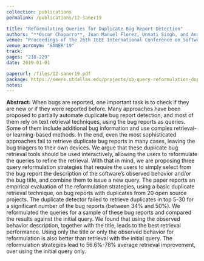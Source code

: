 ```yaml
---
collection: publications
permalink: /publications/12-saner19

title: "Reformulating Queries for Duplicate Bug Report Detection"
authors: "**Oscar Chaparro**, Juan Manuel Florez, Unnati Singh, and Andrian Marcus"
venue: "Proceedings of the 26th IEEE International Conference on Software Analysis, Evolution, and Reengineering"
venue_acronym: "SANER'19"
track: 
pages: "218-229"
date: 2019-01-01

paperurl: /files/12-saner19.pdf
package: https://seers.utdallas.edu/projects/ob-query-reformulation-duplicates/
notes: 
---
```


**Abstract:** When bugs are reported, one important task is to check if they are new or if they were reported before. Many approaches have been proposed to partially automate duplicate bug report detection, and most of them rely on text retrieval techniques, using the bug reports as queries. Some of them include additional bug information and use complex retrieval- or learning-based methods. In the end, even the most sophisticated approaches fail to retrieve duplicate bug reports in many cases, leaving the bug triagers to their own devices. We argue that these duplicate bug retrieval tools should be used interactively, allowing the users to reformulate the queries to refine the retrieval. With that in mind, we are proposing three query reformulation strategies that require the users to simply select from the bug report the description of the software’s observed behavior and/or the bug title, and combine them to issue a new query. The paper reports an empirical evaluation of the reformulation strategies, using a basic duplicate retrieval technique, on bug reports with duplicates from 20 open source projects. The duplicate detector failed to retrieve duplicates in top 5-30 for a significant number of the bug reports (between 34% and 50%). We reformulated the queries for a sample of these bug reports and compared the results against the initial query. We found that using the observed behavior description, together with the title, leads to the best retrieval performance. Using only the title or only the observed behavior for reformulation is also better than retrieval with the initial query. The reformulation strategies lead to 56.6%-78% average retrieval improvement, over using the initial query only.